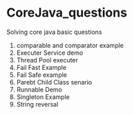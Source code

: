 # CoreJava_questions
Solving core java basic questions
1. comparable and comparator example
2. Executer Service demo
3. Thread Pool executer
4. Fail Fast Example
5. Fail Safe example
6. Parebt Child Class senario
7. Runnable Demo
8. Singleton Example
9. String reversal
   
